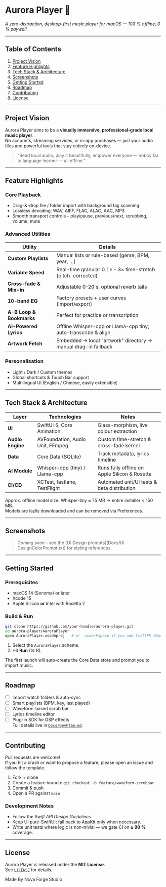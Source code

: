 # Aurora Player 🎵  
*A zero-distraction, desktop-first music player for macOS — 100 % offline, 0 % paywall.*

---

## Table of Contents
1. [Project Vision](#project-vision)  
2. [Feature Highlights](#feature-highlights)  
3. [Tech Stack & Architecture](#tech-stack--architecture)  
4. [Screenshots](#screenshots)  
5. [Getting Started](#getting-started)  
6. [Roadmap](#roadmap)  
7. [Contributing](#contributing)  
8. [License](#license)

---

## Project Vision
Aurora Player aims to be a **visually immersive, professional-grade local music player**.  
No accounts, streaming services, or in-app purchases — just your audio files and powerful tools that stay entirely on-device.

> "Read local audio, play it beautifully, empower everyone — hobby DJ to language learner — all offline."

---

## Feature Highlights

### Core Playback
* Drag-&-drop file / folder import with background tag scanning  
* Lossless decoding: WAV, AIFF, FLAC, ALAC, AAC, MP3  
* Smooth transport controls – play/pause, previous/next, scrubbing, volume, mute  

### Advanced Utilities
| Utility | Details |
|---------|---------|
| **Custom Playlists** | Manual lists or rule-based (genre, BPM, year, …) |
| **Variable Speed** | Real-time granular 0.1× – 3× time-stretch (pitch-corrected) |
| **Cross-fade & Mix-in** | Adjustable 0–20 s, optional reverb tails |
| **10-band EQ** | Factory presets + user curves (import/export) |
| **A-B Loop & Bookmarks** | Perfect for practice or transcription |
| **AI-Powered Lyrics** | Offline Whisper-cpp or Llama-cpp tiny; auto-transcribe & align |
| **Artwork Fetch** | Embedded → local "artwork" directory → manual drag-in fallback |

### Personalisation
* Light / Dark / Custom themes  
* Global shortcuts & Touch Bar support  
* Multilingual UI (English / Chinese, easily extensible)

---

## Tech Stack & Architecture

| Layer | Technologies | Notes |
|-------|--------------|-------|
| **UI** | SwiftUI 5, Core Animation | Glass-morphism, live colour extraction |
| **Audio Engine** | AVFoundation, Audio Unit, FFmpeg | Custom time-stretch & cross-fade kernel |
| **Data** | Core Data (SQLite) | Track metadata, lyrics timeline |
| **AI Module** | Whisper-cpp (tiny) / Llama-cpp | Runs fully offline on Apple Silicon & Rosetta |
| **CI/CD** | XCTest, fastlane, TestFlight | Automated unit/UI tests & beta distribution |

Approx. offline model size: Whisper-tiny ≈ 75 MB → entire installer < 150 MB.  
Models are lazily downloaded and can be removed via Preferences.

---

## Screenshots
> _Coming soon_ – see the [UI Design prompts](Docs/UI DesignColorPrompt.txt) for styling references.

---

## Getting Started

### Prerequisites
* macOS 14 (Sonoma) or later  
* Xcode 15  
* Apple Silicon **or** Intel with Rosetta 2  

### Build & Run
```bash
git clone https://github.com/your-handle/aurora-player.git
cd aurora-player/AuroraPlayer
open AuroraPlayer.xcodeproj   # or .xcworkspace if you add SwiftPM deps
```
1. Select the `AuroraPlayer` scheme.  
2. Hit **Run** (⌘ R).

The first launch will auto-create the Core Data store and prompt you to import music.

---

## Roadmap
- [ ] Import watch folders & auto-sync  
- [ ] Smart playlists (BPM, key, last played)  
- [ ] Waveform-based scrub bar  
- [ ] Lyrics timeline editor  
- [ ] Plug-in SDK for DSP effects  
Full details live in [`Docs/DevPlan.md`](Docs/DevPlan.md).

---

## Contributing
Pull requests are welcome!  
If you hit a crash or want to propose a feature, please open an issue and follow the template.

1. Fork + clone  
2. Create a feature branch: `git checkout -b feature/waveform-scrubbar`  
3. Commit & push  
4. Open a PR against `main`

### Development Notes
* Follow the _Swift API Design Guidelines_.  
* Keep UI pure-SwiftUI; fall back to AppKit only when necessary.  
* Write unit tests where logic is non-trivial — we gate CI on **≥ 90 %** coverage.

---

## License
Aurora Player is released under the **MIT License**.  
See [`LICENSE`](LICENSE) for details.

Made By Nova Forge Studio